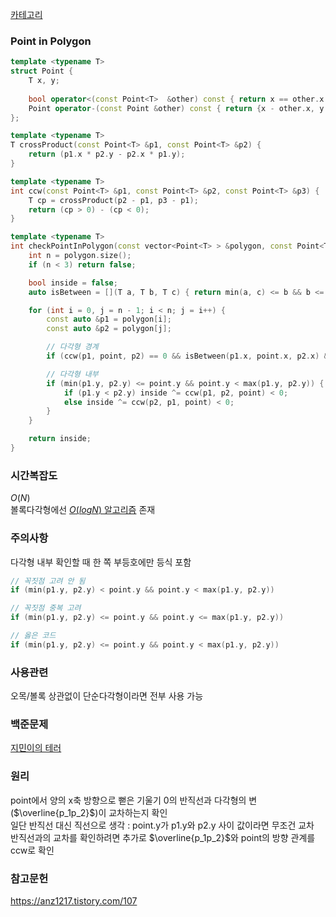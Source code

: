 [카테고리](/README.md)
### Point in Polygon
```cpp
template <typename T>
struct Point {
    T x, y;
    
    bool operator<(const Point<T>  &other) const { return x == other.x ? y < other.y : x < other.x; }
    Point operator-(const Point &other) const { return {x - other.x, y - other.y}; }
};

template <typename T>
T crossProduct(const Point<T> &p1, const Point<T> &p2) {
    return (p1.x * p2.y - p2.x * p1.y);
}

template <typename T>
int ccw(const Point<T> &p1, const Point<T> &p2, const Point<T> &p3) {
    T cp = crossProduct(p2 - p1, p3 - p1);
    return (cp > 0) - (cp < 0);
}

template <typename T>
int checkPointInPolygon(const vector<Point<T> > &polygon, const Point<T> &point) {
    int n = polygon.size();
    if (n < 3) return false;

    bool inside = false;
    auto isBetween = [](T a, T b, T c) { return min(a, c) <= b && b <= max(a, c); };

    for (int i = 0, j = n - 1; i < n; j = i++) {
        const auto &p1 = polygon[i];
        const auto &p2 = polygon[j];

        // 다각형 경계
        if (ccw(p1, point, p2) == 0 && isBetween(p1.x, point.x, p2.x) && isBetween(p1.y, point.y, p2.y)) return 2;

        // 다각형 내부
        if (min(p1.y, p2.y) <= point.y && point.y < max(p1.y, p2.y)) {
            if (p1.y < p2.y) inside ^= ccw(p1, p2, point) < 0;
            else inside ^= ccw(p2, p1, point) < 0;
        }
    }

    return inside;
}
```
### 시간복잡도 
$O(N)$   
볼록다각형에선 [$O(logN)$ 알고리즘](/기하학/Point%20In%20Convex%20Polygon.md) 존재   

### 주의사항
다각형 내부 확인할 때 한 쪽 부등호에만 등식 포함   
```cpp
// 꼭짓점 고려 안 됨
if (min(p1.y, p2.y) < point.y && point.y < max(p1.y, p2.y))

// 꼭짓점 중복 고려
if (min(p1.y, p2.y) <= point.y && point.y <= max(p1.y, p2.y))

// 옳은 코드
if (min(p1.y, p2.y) <= point.y && point.y < max(p1.y, p2.y))
```

### 사용관련
오목/볼록 상관없이 단순다각형이라면 전부 사용 가능   

### 백준문제
[지민이의 테러](https://www.acmicpc.net/problem/1688)

### 원리
point에서 양의 x축 방향으로 뻗은 기울기 0의 반직선과 다각형의 변($\overline{p_1p_2}$)이 교차하는지 확인   
일단 반직선 대신 직선으로 생각 : point.y가 p1.y와 p2.y 사이 값이라면 무조건 교차   
반직선과의 교차를 확인하려면 추가로 $\overline{p_1p_2}$와 point의 방향 관계를 ccw로 확인   

### 참고문헌
https://anz1217.tistory.com/107   
